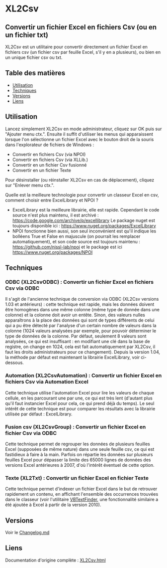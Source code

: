 # XL2Csv
Convertir un fichier Excel en fichiers Csv (ou en un fichier txt)
---

XL2Csv est un utilitaire pour convertir directement un fichier Excel en fichiers csv (un fichier csv par feuille Excel, s'il y en a plusieurs), ou bien en un unique fichier csv ou txt.

## Table des matières
- [Utilisation](#utilisation)
- [Techniques](#techniques)
- [Versions](#versions)
- [Liens](#liens)

## Utilisation
Lancez simplement XL2Csv en mode administrateur, cliquez sur OK puis sur "Ajouter menu ctx.".
Ensuite il suffit d'utiliser les menus qui apparaissent lorsque l'on sélectionne un fichier Excel avec le bouton droit de la souris dans l'explorateur de fichiers de Windows :
- Convertir en fichiers Csv (via NPOI)
- Convertir en fichiers Csv (via XLLib.)
- Convertir en un fichier Csv fusionné
- Convertir en un fichier Texte

Pour désinstaller (ou réinstaller XL2Csv en cas de déplacement), cliquez sur "Enlever menu ctx.".

Quelle est la meilleure technologie pour convertir un classeur Excel en csv, comment choisir entre ExcelLibrary et NPOI ?
- ExcelLibrary est la meilleure librairie, elle est rapide. Cependant le code source n'est plus maintenu, il est archivé : https://code.google.com/archive/p/excellibrary
Le package nuget est toujours disponible ici :
https://www.nuget.org/packages/ExcelLibrary
- NPOI fonctionne bien aussi, son seul inconvénient est qu'il indique les bolléens True et False en majuscule (on pourrait les remplacer automatiquement), et son code source est toujours maintenu : https://github.com/nissl-lab/npoi et le package est ici https://www.nuget.org/packages/NPOI

## Techniques
### ODBC (XL2CsvODBC) : Convertir un fichier Excel en fichiers Csv via ODBC

Il s'agit de l'ancienne technique de conversion via ODBC (XL2Csv versions 1.03 et antérieurs) : cette technique est rapide, mais les données doivent être homogènes dans une même colonne (même type de donnée dans une colonne) et la colonne doit avoir un entête. Sinon, des valeurs nulles apparaîtrons à la place des données qui sont de types différents de celui qui a pu être détecté par l'analyse d'un certain nombre de valeurs dans la colonne (1024 valeurs analysées par exemple, pour pouvoir déterminer le type de données de la colonne. Par défaut, seulement 8 valeurs sont analysées, ce qui est insuffisant : en modifiant une clé dans la base de registre, on change en 1024, cela est fait automatiquement par XL2Csv, il faut les droits administrateurs pour ce changement).
Depuis la version 1.04, la méthode par défaut est maintenant la librairie ExcelLibrary, voir ci-dessous.

### Automation (XL2CsvAutomation) : Convertir un fichier Excel en fichiers Csv via Automation Excel

Cette technique utilise l'automation Excel pour lire les valeurs de chaque cellule, en les parcourant une par une, ce qui est très lent (d'autant plus qu'il faut instancier Excel pour cela, ce qui prend déjà du temps). Le seul intérêt de cette technique est pour comparer les résultats avec la librairie utilisée par défaut : ExcelLibrary.

### Fusion csv (XL2CsvGroup) : Convertir un fichier Excel en fichier Csv via ODBC

Cette technique permet de regrouper les données de plusieurs feuilles Excel (supposées de même nature) dans une seule feuille csv, ce qui est fastidieux à faire à la main. Parfois on répartie les données sur plusieurs feuilles Excel pour dépasser la limite des 65000 lignes de données des versions Excel antérieures à 2007, d'où l'intérêt éventuel de cette option.

### Texte (XL2Txt) : Convertir un fichier Excel en fichier Texte

Cette technique permet d'indexer un fichier Excel dans le but de retrouver rapidement un contenu, en affichant l'ensemble des occurrences trouvées dans le classeur (voir l'utilitaire [VBTextFinder](https://github.com/PatriceDargenton/VBTextFinder), une fonctionnalité similaire a été ajoutée à Excel à partir de la version 2010).

## Versions

Voir le [Changelog.md](Changelog.md)

## Liens

Documentation d'origine complète : [XL2Csv.html](http://patrice.dargenton.free.fr/CodesSources/XL2Csv.html)